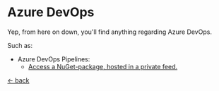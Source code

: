 # Azure DevOps
Yep, from here on down, you'll find anything regarding Azure DevOps.

Such as:
- Azure DevOps Pipelines:
    - [Access a NuGet-package, hosted in a private feed.](pipelines\private-nuget-package)



[&larr; back](/)